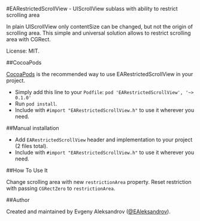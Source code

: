 #EARestrictedScrollView - UIScrollView sublass with ability to restrict scrolling area

In plain UIScrollView only contentSize can be changed, but not the origin of scrolling area. This simple and universal solution allows to restrict scrolling area with CGRect.

License: MIT.

##CocoaPods

[CocoaPods](http://cocoapods.org/) is the recommended way to use EARestrictedScrollView in your project.

* Simply add this line to your `Podfile`: `pod 'EARestrictedScrollView', '~> 0.1.0'`
* Run `pod install`.
* Include with `#import "EARestrictedScrollView.h"` to use it wherever you need.

##Manual installation

* Add `EARestrictedScrollView` header and implementation to your project (2 files total).
* Include with `#import "EARestrictedScrollView.h"` to use it wherever you need.

##How To Use It

Change scrolling area with new `restrictionArea` property. Reset restriction with passing `CGRectZero` to `restrictionArea`.

##Author

Created and maintained by Evgeny Aleksandrov ([@EAleksandrov](https://twitter.com/EAleksandrov)).
